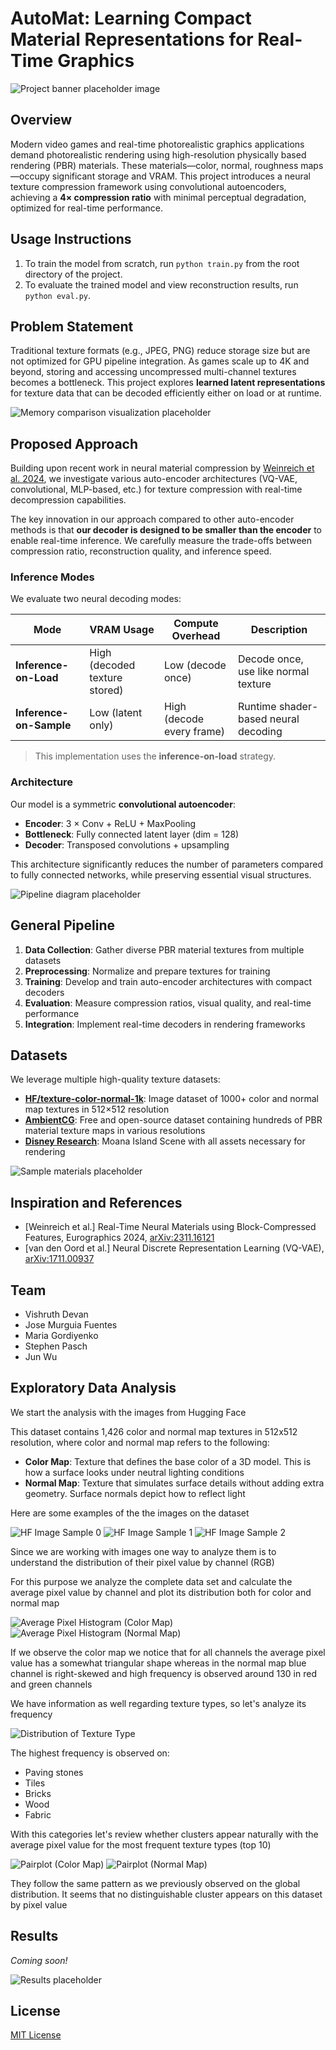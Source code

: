# AutoMat: Learning Compact Material Representations for Real-Time Graphics

![Project banner placeholder image](./figures/Standin-splash.png)

## Overview

Modern video games and real-time photorealistic graphics applications demand photorealistic rendering using high-resolution physically based rendering (PBR) materials. These materials—color, normal, roughness maps—occupy significant storage and VRAM. This project introduces a neural texture compression framework using convolutional autoencoders, achieving a **4× compression ratio** with minimal perceptual degradation, optimized for real-time performance.
 
## Usage Instructions

1. To train the model from scratch, run `python train.py` from the root directory of the project.
2. To evaluate the trained model and view reconstruction results, run `python eval.py`.

## Problem Statement

Traditional texture formats (e.g., JPEG, PNG) reduce storage size but are not optimized for GPU pipeline integration. As games scale up to 4K and beyond, storing and accessing uncompressed multi-channel textures becomes a bottleneck. This project explores **learned latent representations** for texture data that can be decoded efficiently either on load or at runtime.

![Memory comparison visualization placeholder](./figures/pipeline_new.jpg)

## Proposed Approach

Building upon recent work in neural material compression by [Weinreich et al. 2024](https://arxiv.org/2311.16121), we investigate various auto-encoder architectures (VQ-VAE, convolutional, MLP-based, etc.) for texture compression with real-time decompression capabilities.

The key innovation in our approach compared to other auto-encoder methods is that **our decoder is designed to be smaller than the encoder** to enable real-time inference. We carefully measure the trade-offs between compression ratio, reconstruction quality, and inference speed.

### Inference Modes

We evaluate two neural decoding modes:

| Mode               | VRAM Usage     | Compute Overhead   | Description |
|--------------------|----------------|---------------------|-------------|
| **Inference-on-Load** | High (decoded texture stored) | Low (decode once) | Decode once, use like normal texture |
| **Inference-on-Sample** | Low (latent only) | High (decode every frame) | Runtime shader-based neural decoding |

> This implementation uses the **inference-on-load** strategy.

### Architecture

Our model is a symmetric **convolutional autoencoder**:

- **Encoder**: 3 × Conv + ReLU + MaxPooling
- **Bottleneck**: Fully connected latent layer (dim = 128)
- **Decoder**: Transposed convolutions + upsampling

This architecture significantly reduces the number of parameters compared to fully connected networks, while preserving essential visual structures.

![Pipeline diagram placeholder](./figures/Encoder_new.jpg)

## General Pipeline

1.  **Data Collection**: Gather diverse PBR material textures from multiple datasets
2.  **Preprocessing**: Normalize and prepare textures for training
3.  **Training**: Develop and train auto-encoder architectures with compact decoders
4.  **Evaluation**: Measure compression ratios, visual quality, and real-time performance
5.  **Integration**: Implement real-time decoders in rendering frameworks

## Datasets

We leverage multiple high-quality texture datasets:

- [**HF/texture-color-normal-1k**](https://huggingface.co/datasets/dream-textures/textures-color-normal-1k): Image dataset of 1000+ color and normal map textures in 512×512 resolution
- [**AmbientCG**](https://ambientcg.com/list?type=substance&sort=popular): Free and open-source dataset containing hundreds of PBR material texture maps in various resolutions
- [**Disney Research**](https://www.disneyanimation.com/resources/moana-island-scene/): Moana Island Scene with all assets necessary for rendering

![Sample materials placeholder](https://github.com/username/AutoMat/raw/main/docs/images/sample_materials.png)

## Inspiration and References

- [Weinreich et al.] Real-Time Neural Materials using Block-Compressed Features, Eurographics 2024, [arXiv:2311.16121](https://arxiv.org/2311.16121)
- [van den Oord et al.] Neural Discrete Representation Learning (VQ-VAE), [arXiv:1711.00937](https://arxiv.org/abs/1711.00937)

## Team

- Vishruth Devan
- Jose Murguia Fuentes
- Maria Gordiyenko
- Stephen Pasch
- Jun Wu

## Exploratory Data Analysis

We start the analysis with the images from Hugging Face

This dataset contains 1,426 color and normal map textures in 512x512 resolution, where color and normal map refers to the following:

- **Color Map**: Texture that defines the base color of a 3D model. This is how a surface looks under neutral lighting conditions
- **Normal Map**: Texture that simulates surface details without adding extra geometry. Surface normals depict how to reflect light

Here are some examples of the the images on the dataset

![HF Image Sample 0](./texture_eda/textures_sample_hf_0.png) ![HF Image Sample 1](./texture_eda/textures_sample_hf_1.png) ![HF Image Sample 2](./texture_eda/textures_sample_hf_2.png)

Since we are working with images one way to analyze them is to understand the distribution of their pixel value by channel (RGB)

For this purpose we analyze the complete data set and calculate the average pixel value by channel and plot its distribution both for color and normal map

![Average Pixel Histogram (Color Map)](./texture_eda/distribution_avg_pixel_color_map.png) ![Average Pixel Histogram (Normal Map)](./texture_eda/distribution_avg_pixel_normal_map.png)

If we observe the color map we notice that for all channels the average pixel value has a somewhat triangular shape whereas in the normal map blue channel is right-skewed and high frequency is observed around 130 in red and green channels

We have information as well regarding texture types, so let's analyze its frequency

![Distribution of Texture Type](./texture_eda/distribution_texture_type.png)

The highest frequency is observed on:

- Paving stones
- Tiles
- Bricks
- Wood
- Fabric

With this categories let's review whether clusters appear naturally with the average pixel value for the most frequent texture types (top 10)

![Pairplot (Color Map)](./texture_eda/pairplot_texture_color_map.png) ![Pairplot (Normal Map)](./texture_eda/pairplot_texture_normal_map.png)

They follow the same pattern as we previously observed on the global distribution. It seems that no distinguishable cluster appears on this dataset by pixel value

## Results

_Coming soon!_

![Results placeholder](https://github.com/username/AutoMat/raw/main/docs/images/results_preview.png)

## License

[MIT License](LICENSE)
